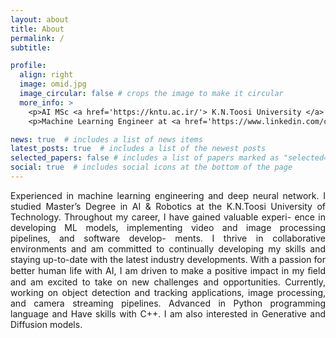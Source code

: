 ```yaml
---
layout: about
title: About
permalink: /
subtitle: 

profile:
  align: right
  image: omid.jpg
  image_circular: false # crops the image to make it circular
  more_info: >
    <p>AI MSc <a href='https://kntu.ac.ir/'> K.N.Toosi University </a> of Technology  </p>
    <p>Machine Learning Engineer at <a href='https://www.linkedin.com/company/parstech-ai/mycompany/'> ParsTech .Co </a> </p>

news: true  # includes a list of news items
latest_posts: true  # includes a list of the newest posts
selected_papers: false # includes a list of papers marked as "selected={true}"
social: true  # includes social icons at the bottom of the page
---
```

<div style="text-align: justify">
Experienced in machine learning engineering and deep neural network. I studied Master’s Degree in AI &
Robotics at the K.N.Toosi University of Technology. Throughout my career, I have gained valuable experi-
ence in developing ML models, implementing video and image processing pipelines, and software develop-
ments. I thrive in collaborative environments and am committed to continually developing my skills and
staying up-to-date with the latest industry developments. With a passion for better human life with AI, I am
driven to make a positive impact in my ﬁeld and am excited to take on new challenges and opportunities.
Currently, working on object detection and tracking applications, image processing, and camera streaming
pipelines. Advanced in Python programming language and Have skills with C++. I am also interested in
Generative and Diffusion models.
</div>

<!-- 
Write your biography here. Tell the world about yourself. Link to your favorite [subreddit](http://reddit.com). You can put a picture in, too. The code is already in, just name your picture `prof_pic.jpg` and put it in the `img/` folder.

Put your address / P.O. box / other info right below your picture. You can also disable any of these elements by editing `profile` property of the YAML header of your `_pages/about.md`. Edit `_bibliography/papers.bib` and Jekyll will render your [publications page](/al-folio/publications/) automatically.

Link to your social media connections, too. This theme is set up to use [Font Awesome icons](http://fortawesome.github.io/Font-Awesome/) and [Academicons](https://jpswalsh.github.io/academicons/), like the ones below. Add your Facebook, Twitter, LinkedIn, Google Scholar, or just disable all of them. -->
